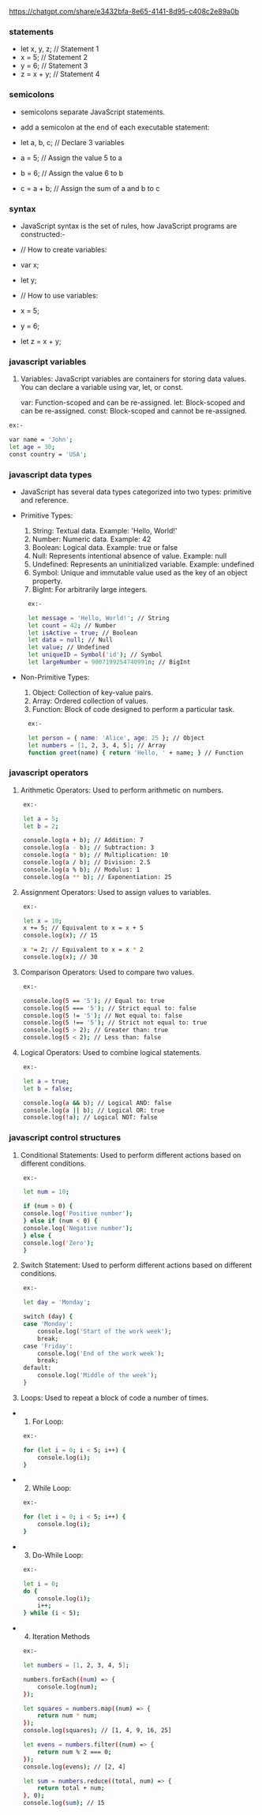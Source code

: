 https://chatgpt.com/share/e3432bfa-8e65-4141-8d95-c408c2e89a0b

### statements

- let x, y, z; // Statement 1
- x = 5; // Statement 2
- y = 6; // Statement 3
- z = x + y; // Statement 4

### semicolons

- semicolons separate JavaScript statements.
- add a semicolon at the end of each executable statement:

- let a, b, c; // Declare 3 variables
- a = 5; // Assign the value 5 to a
- b = 6; // Assign the value 6 to b
- c = a + b; // Assign the sum of a and b to c

### syntax

- JavaScript syntax is the set of rules, how JavaScript programs are constructed:-

- // How to create variables:
- var x;
- let y;

- // How to use variables:
- x = 5;
- y = 6;
- let z = x + y;

### javascript variables

1. Variables:
   JavaScript variables are containers for storing data values. You can declare a variable using var, let, or const.

   var: Function-scoped and can be re-assigned.
   let: Block-scoped and can be re-assigned.
   const: Block-scoped and cannot be re-assigned.

```bash
ex:-

var name = 'John';
let age = 30;
const country = 'USA';

```

### javascript data types

- JavaScript has several data types categorized into two types: primitive and reference.

- Primitive Types:

  1. String: Textual data. Example: 'Hello, World!'
  2. Number: Numeric data. Example: 42
  3. Boolean: Logical data. Example: true or false
  4. Null: Represents intentional absence of value. Example: null
  5. Undefined: Represents an uninitialized variable. Example: undefined
  6. Symbol: Unique and immutable value used as the key of an object property.
  7. BigInt: For arbitrarily large integers.

  ```bash
    ex:-

    let message = 'Hello, World!'; // String
    let count = 42; // Number
    let isActive = true; // Boolean
    let data = null; // Null
    let value; // Undefined
    let uniqueID = Symbol('id'); // Symbol
    let largeNumber = 9007199254740991n; // BigInt
  ```

- Non-Primitive Types:

  1. Object: Collection of key-value pairs.
  2. Array: Ordered collection of values.
  3. Function: Block of code designed to perform a particular task.

  ```bash
    ex:-

    let person = { name: 'Alice', age: 25 }; // Object
    let numbers = [1, 2, 3, 4, 5]; // Array
    function greet(name) { return 'Hello, ' + name; } // Function
  ```

### javascript operators

1. Arithmetic Operators: Used to perform arithmetic on numbers.

```bash
    ex:-

    let a = 5;
    let b = 2;

    console.log(a + b); // Addition: 7
    console.log(a - b); // Subtraction: 3
    console.log(a * b); // Multiplication: 10
    console.log(a / b); // Division: 2.5
    console.log(a % b); // Modulus: 1
    console.log(a ** b); // Exponentiation: 25
```

2. Assignment Operators: Used to assign values to variables.

```bash
    ex:-

    let x = 10;
    x += 5; // Equivalent to x = x + 5
    console.log(x); // 15

    x *= 2; // Equivalent to x = x * 2
    console.log(x); // 30
```

3. Comparison Operators: Used to compare two values.

```bash
    ex:-

    console.log(5 == '5'); // Equal to: true
    console.log(5 === '5'); // Strict equal to: false
    console.log(5 != '5'); // Not equal to: false
    console.log(5 !== '5'); // Strict not equal to: true
    console.log(5 > 2); // Greater than: true
    console.log(5 < 2); // Less than: false
```

4. Logical Operators: Used to combine logical statements.

```bash
    ex:-

    let a = true;
    let b = false;

    console.log(a && b); // Logical AND: false
    console.log(a || b); // Logical OR: true
    console.log(!a); // Logical NOT: false
```

### javascript control structures

1. Conditional Statements: Used to perform different actions based on different conditions.

```bash
    ex:-

    let num = 10;

    if (num > 0) {
    console.log('Positive number');
    } else if (num < 0) {
    console.log('Negative number');
    } else {
    console.log('Zero');
    }
```

2. Switch Statement: Used to perform different actions based on different conditions.

```bash
    ex:-

    let day = 'Monday';

    switch (day) {
    case 'Monday':
        console.log('Start of the work week');
        break;
    case 'Friday':
        console.log('End of the work week');
        break;
    default:
        console.log('Middle of the week');
    }
```

3. Loops: Used to repeat a block of code a number of times.

- 1. For Loop:

```bash
    ex:-

    for (let i = 0; i < 5; i++) {
        console.log(i);
    }
```

- 2. While Loop:

```bash
    ex:-

    for (let i = 0; i < 5; i++) {
        console.log(i);
    }
```

- 3. Do-While Loop:

```bash
    ex:-

    let i = 0;
    do {
        console.log(i);
        i++;
    } while (i < 5);
```

- 4. Iteration Methods

```bash
    ex:-

    let numbers = [1, 2, 3, 4, 5];

    numbers.forEach((num) => {
        console.log(num);
    });

    let squares = numbers.map((num) => {
        return num * num;
    });
    console.log(squares); // [1, 4, 9, 16, 25]

    let evens = numbers.filter((num) => {
        return num % 2 === 0;
    });
    console.log(evens); // [2, 4]

    let sum = numbers.reduce((total, num) => {
        return total + num;
    }, 0);
    console.log(sum); // 15

```
